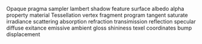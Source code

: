 ﻿
Opaque
pragma
sampler
lambert
shadow
feature
surface
albedo
alpha
property
material
Tessellation
vertex
fragment
program
tangent
saturate
irradiance
scattering
absorption
refraction
transimission
reflection
specular
diffuse
exitance
emissive
ambient
gloss
shininess
texel
coordinates
bump
displacement
